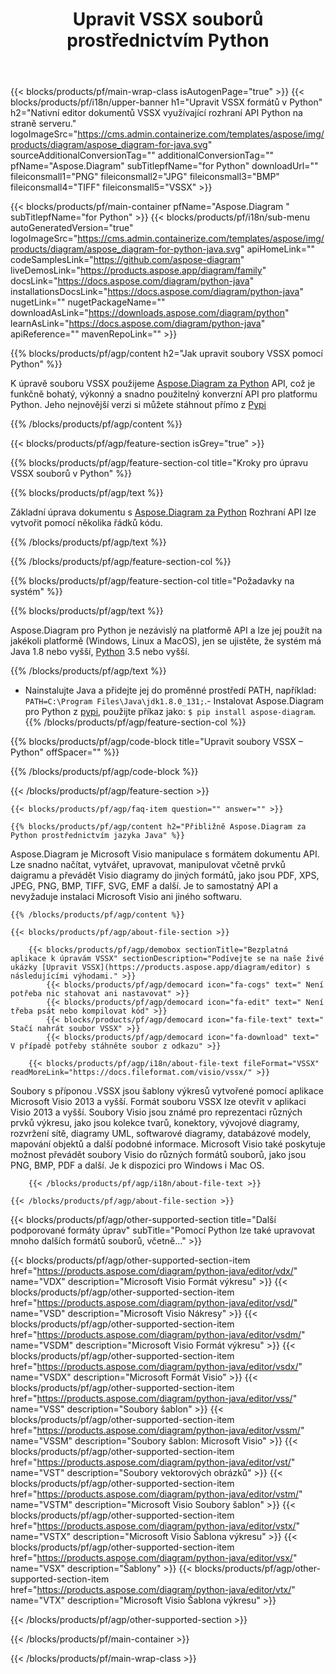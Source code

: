 ﻿---
title: Upravit VSSX souborů prostřednictvím Python 
weight: 3390
url: /cs/python-java/editor/vssx/ 
description: Ukázkový kód Python pro úpravu VSSX dokumentů v jakékoli aplikaci založené na Python.
---
{{< blocks/products/pf/main-wrap-class isAutogenPage="true" >}}
{{< blocks/products/pf/i18n/upper-banner h1="Upravit VSSX formátů v Python" h2="Nativní editor dokumentů VSSX využívající rozhraní API Python na straně serveru." logoImageSrc="https://cms.admin.containerize.com/templates/aspose/img/products/diagram/aspose_diagram-for-java.svg" sourceAdditionalConversionTag="" additionalConversionTag="" pfName="Aspose.Diagram" subTitlepfName="for Python" downloadUrl="" fileiconsmall1="PNG" fileiconsmall2="JPG" fileiconsmall3="BMP" fileiconsmall4="TIFF" fileiconsmall5="VSSX" >}}

{{< blocks/products/pf/main-container pfName="Aspose.Diagram " subTitlepfName="for Python" >}}
{{< blocks/products/pf/i18n/sub-menu autoGeneratedVersion="true" logoImageSrc="https://cms.admin.containerize.com/templates/aspose/img/products/diagram/aspose_diagram-for-python-java.svg" apiHomeLink="" codeSamplesLink="https://github.com/aspose-diagram" liveDemosLink="https://products.aspose.app/diagram/family" docsLink="https://docs.aspose.com/diagram/python-java" installationsDocsLink="https://docs.aspose.com/diagram/python-java" nugetLink="" nugetPackageName="" downloadAsLink="https://downloads.aspose.com/diagram/python" learnAsLink="https://docs.aspose.com/diagram/python-java" apiReference="" mavenRepoLink="" >}}


{{% blocks/products/pf/agp/content h2="Jak upravit soubory VSSX pomocí Python" %}}

 K úpravě souboru VSSX použijeme
 [Aspose.Diagram za Python](https://products.aspose.com/diagram/python-java/) 
 API, což je funkčně bohatý, výkonný a snadno použitelný konverzní API pro platformu Python. Jeho nejnovější verzi si můžete stáhnout přímo z
 [Pypi](https://pypi.org/project/aspose-diagram/) 

{{% /blocks/products/pf/agp/content %}}

{{< blocks/products/pf/agp/feature-section isGrey="true" >}}

{{% blocks/products/pf/agp/feature-section-col title="Kroky pro úpravu VSSX souborů v Python" %}}

{{% blocks/products/pf/agp/text %}}

 Základní úprava dokumentu s
 [Aspose.Diagram za Python](https://products.aspose.com/diagram/python-java) 
 Rozhraní API lze vytvořit pomocí několika řádků kódu.

{{% /blocks/products/pf/agp/text %}}



{{% /blocks/products/pf/agp/feature-section-col %}}

{{% blocks/products/pf/agp/feature-section-col title="Požadavky na systém" %}}

{{% blocks/products/pf/agp/text %}}

 Aspose.Diagram pro Python je nezávislý na platformě API a lze jej použít na jakékoli platformě (Windows, Linux a MacOS), jen se ujistěte, že systém má Java 1.8 nebo vyšší, [Python](https://www.python.org/downloads/) 3.5 nebo vyšší. 
 
{{% /blocks/products/pf/agp/text %}}

- Nainstalujte Java a přidejte jej do proměnné prostředí PATH, například: <code>PATH=C:\Program Files\Java\jdk1.8.0_131;</code>.- Instalovat Aspose.Diagram pro Python z <a href="https://pypi.org/project/aspose-diagram/">pypi</a>, použijte příkaz jako: <code>$ pip install aspose-diagram</code>.
{{% /blocks/products/pf/agp/feature-section-col %}}

{{% blocks/products/pf/agp/code-block title="Upravit soubory VSSX – Python" offSpacer="" %}}


{{% /blocks/products/pf/agp/code-block %}}

{{< /blocks/products/pf/agp/feature-section >}}

    {{< blocks/products/pf/agp/faq-item question="" answer="" >}}
 

<!-- aboutfile Starts -->

    {{% blocks/products/pf/agp/content h2="Přibližně Aspose.Diagram za Python prostřednictvím jazyka Java" %}}

 Aspose.Diagram je Microsoft Visio manipulace s formátem dokumentu API. Lze snadno načítat, vytvářet, upravovat, manipulovat včetně prvků daigramu a převádět Visio diagramy do jiných formátů, jako jsou PDF, XPS, JPEG, PNG, BMP, TIFF, SVG, EMF a další. Je to samostatný API a nevyžaduje instalaci Microsoft Visio ani jiného softwaru.  



    {{% /blocks/products/pf/agp/content %}}

    {{< blocks/products/pf/agp/about-file-section >}}

        {{< blocks/products/pf/agp/demobox sectionTitle="Bezplatná aplikace k úpravám VSSX" sectionDescription="Podívejte se na naše živé ukázky [Upravit VSSX](https://products.aspose.app/diagram/editor) s následujícími výhodami." >}}
            {{< blocks/products/pf/agp/democard icon="fa-cogs" text=" Není potřeba nic stahovat ani nastavovat" >}}
            {{< blocks/products/pf/agp/democard icon="fa-edit" text=" Není třeba psát nebo kompilovat kód" >}}
            {{< blocks/products/pf/agp/democard icon="fa-file-text" text=" Stačí nahrát soubor VSSX" >}}
            {{< blocks/products/pf/agp/democard icon="fa-download" text=" V případě potřeby stáhněte soubor z odkazu" >}}

        {{< blocks/products/pf/agp/i18n/about-file-text fileFormat="VSSX" readMoreLink="https://docs.fileformat.com/visio/vssx/" >}}
Soubory s příponou .VSSX jsou šablony výkresů vytvořené pomocí aplikace Microsoft Visio 2013 a vyšší. Formát souboru VSSX lze otevřít v aplikaci Visio 2013 a vyšší. Soubory Visio jsou známé pro reprezentaci různých prvků výkresu, jako jsou kolekce tvarů, konektory, vývojové diagramy, rozvržení sítě, diagramy UML, softwarové diagramy, databázové modely, mapování objektů a další podobné informace. Microsoft Visio také poskytuje možnost převádět soubory Visio do různých formátů souborů, jako jsou PNG, BMP, PDF a další. Je k dispozici pro Windows i Mac OS. 

        {{< /blocks/products/pf/agp/i18n/about-file-text >}}

    {{< /blocks/products/pf/agp/about-file-section >}}

<!-- aboutfile Ends -->

{{< blocks/products/pf/agp/other-supported-section title="Další podporované formáty úprav" subTitle="Pomocí Python lze také upravovat mnoho dalších formátů souborů, včetně..." >}}

{{< blocks/products/pf/agp/other-supported-section-item href="https://products.aspose.com/diagram/python-java/editor/vdx/" name="VDX" description="Microsoft Visio Formát výkresu" >}}
{{< blocks/products/pf/agp/other-supported-section-item href="https://products.aspose.com/diagram/python-java/editor/vsd/" name="VSD" description="Microsoft Visio Nákresy" >}}
{{< blocks/products/pf/agp/other-supported-section-item href="https://products.aspose.com/diagram/python-java/editor/vsdm/" name="VSDM" description="Microsoft Visio Formát výkresu" >}}
{{< blocks/products/pf/agp/other-supported-section-item href="https://products.aspose.com/diagram/python-java/editor/vsdx/" name="VSDX" description="Microsoft Formát Visio" >}}
{{< blocks/products/pf/agp/other-supported-section-item href="https://products.aspose.com/diagram/python-java/editor/vss/" name="VSS" description="Soubory šablon" >}}
{{< blocks/products/pf/agp/other-supported-section-item href="https://products.aspose.com/diagram/python-java/editor/vssm/" name="VSSM" description="Soubory šablon: Microsoft Visio" >}}
{{< blocks/products/pf/agp/other-supported-section-item href="https://products.aspose.com/diagram/python-java/editor/vst/" name="VST" description="Soubory vektorových obrázků" >}}
{{< blocks/products/pf/agp/other-supported-section-item href="https://products.aspose.com/diagram/python-java/editor/vstm/" name="VSTM" description="Microsoft Visio Soubory šablon" >}}
{{< blocks/products/pf/agp/other-supported-section-item href="https://products.aspose.com/diagram/python-java/editor/vstx/" name="VSTX" description="Microsoft Visio Šablona výkresu" >}}
{{< blocks/products/pf/agp/other-supported-section-item href="https://products.aspose.com/diagram/python-java/editor/vsx/" name="VSX" description="Šablony" >}}
{{< blocks/products/pf/agp/other-supported-section-item href="https://products.aspose.com/diagram/python-java/editor/vtx/" name="VTX" description="Microsoft Visio Šablona výkresu" >}}

{{< /blocks/products/pf/agp/other-supported-section >}}

{{< /blocks/products/pf/main-container >}}
    
{{< /blocks/products/pf/main-wrap-class >}}